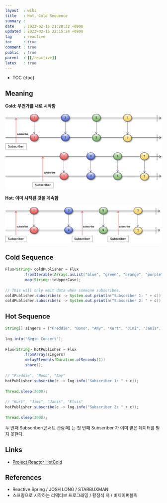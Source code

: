 ```yaml
---
layout  : wiki
title   : Hot, Cold Sequence
summary : 
date    : 2023-02-15 21:28:32 +0900
updated : 2023-02-15 22:15:24 +0900
tag     : reactive
toc     : true
comment : true
public  : true
parent  : [[/reactive]]
latex   : true
---
```

* TOC
{:toc}

## Meaning

__Cold: 무언가를 새로 시작함__

![](/resource/wiki/reactive-hot-cold/cold.png)

__Hot: 이미 시작된 것을 계속함__

![](/resource/wiki/reactive-hot-cold/hot.png)

## Cold Sequence

```java
Flux<String> coldPublisher = Flux
        .fromIterable(Arrays.asList("blue", "green", "orange", "purple"))
        .map(String::toUpperCase);

// This will only emit data when someone subscribes.
coldPublisher.subscribe(c -> System.out.println("Subscriber 1: " + c)); // BLUE, GREEN, ORANGE, PURPLE
coldPublisher.subscribe(c -> System.out.println("Subscriber 2: " + c)); // BLUE, GREEN, ORANGE, PURPLE
```

## Hot Sequence

```java
String[] singers = {"Freddie", "Bono", "Amy", "Kurt", "Jimi", "Janis", "Elvis"};

log.info("Begin Concert");

Flux<String> hotPublisher = Flux
        .fromArray(singers)
        .delayElements(Duration.ofSeconds(1))
        .share();

// "Freddie", "Bono", "Amy"
hotPublisher.subscribe(c -> log.info("Subscriber 1: " + c)); 

Thread.sleep(2000);

// "Kurt", "Jimi", "Janis", "Elvis"
hotPublisher.subscribe(c -> log.info("Subscriber 2: " + c));

Thread.sleep(3000);
```

두 번째 Subscriber(콘서트 관람객) 는 첫 번째 Subscriber 가 이미 받은 데이터를 받지 못한다.

## Links

- [Project Reactor HotCold](https://projectreactor.io/docs/core/release/reference/#reactor.hotCold)

## References

- Reactive Spring / JOSH LONG / STARBUXMAN
- 스프링으로 시작하는 리액티브 프로그래밍 / 황정식 저 / 비제이퍼블릭